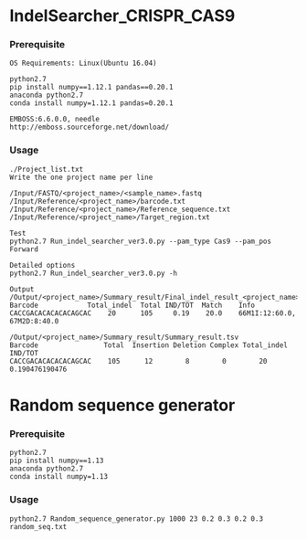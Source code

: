 # IndelSearcher_CRISPR_CAS9

### Prerequisite ###
    OS Requirements: Linux(Ubuntu 16.04)
    
    python2.7
    pip install numpy==1.12.1 pandas==0.20.1
    anaconda python2.7
    conda install numpy=1.12.1 pandas=0.20.1
    
    EMBOSS:6.6.0.0, needle
    http://emboss.sourceforge.net/download/
    

### Usage ###

    ./Project_list.txt
    Write the one project name per line
    
    /Input/FASTQ/<project_name>/<sample_name>.fastq
    /Input/Reference/<project_name>/barcode.txt
    /Input/Reference/<project_name>/Reference_sequence.txt
    /Input/Reference/<project_name>/Target_region.txt
    
    Test
    python2.7 Run_indel_searcher_ver3.0.py --pam_type Cas9 --pam_pos Forward
    
    Detailed options
    python2.7 Run_indel_searcher_ver3.0.py -h
    
    Output
    /Output/<project_name>/Summary_result/Final_indel_result_<project_name>.tsv
    Barcode            Total_indel  Total IND/TOT  Match    Info
    CACCGACACACACACAGCAC    20      105     0.19    20.0    66M1I:12:60.0, 67M2D:8:40.0
    
    /Output/<project_name>/Summary_result/Summary_result.tsv
    Barcode                Total  Insertion Deletion Complex Total_indel IND/TOT
    CACCGACACACACACAGCAC    105      12        8        0        20      0.190476190476
    
# Random sequence generator

### Prerequisite ### 
    python2.7
    pip install numpy==1.13
    anaconda python2.7
    conda install numpy=1.13
    
### Usage ###
    python2.7 Random_sequence_generator.py 1000 23 0.2 0.3 0.2 0.3 random_seq.txt
